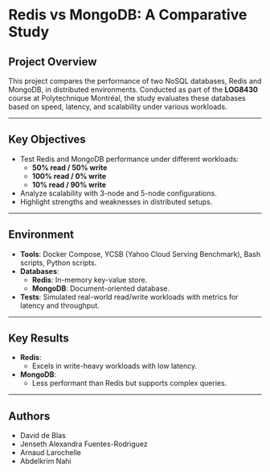 # Redis vs MongoDB: A Comparative Study

## Project Overview
This project compares the performance of two NoSQL databases, Redis and MongoDB, in distributed environments. Conducted as part of the **LOG8430** course at Polytechnique Montréal, the study evaluates these databases based on speed, latency, and scalability under various workloads.

---

## Key Objectives
- Test Redis and MongoDB performance under different workloads:
  - **50% read / 50% write**
  - **100% read / 0% write**
  - **10% read / 90% write**
- Analyze scalability with 3-node and 5-node configurations.
- Highlight strengths and weaknesses in distributed setups.

---

## Environment
- **Tools**: Docker Compose, YCSB (Yahoo Cloud Serving Benchmark), Bash scripts, Python scripts.
- **Databases**:
  - **Redis**: In-memory key-value store.
  - **MongoDB**: Document-oriented database.
- **Tests**: Simulated real-world read/write workloads with metrics for latency and throughput.

---

## Key Results
- **Redis**:
  - Excels in write-heavy workloads with low latency.
- **MongoDB**:
  - Less performant than Redis but supports complex queries.

---
## Authors
- David de Blas
- Jenseth Alexandra Fuentes-Rodriguez
- Arnaud Larochelle
- Abdelkrim Nahi
